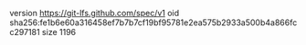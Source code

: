 version https://git-lfs.github.com/spec/v1
oid sha256:fe1b6e60a316458ef7b7b7cf19bf95781e2ea575b2933a500b4a866fcc297181
size 1196
